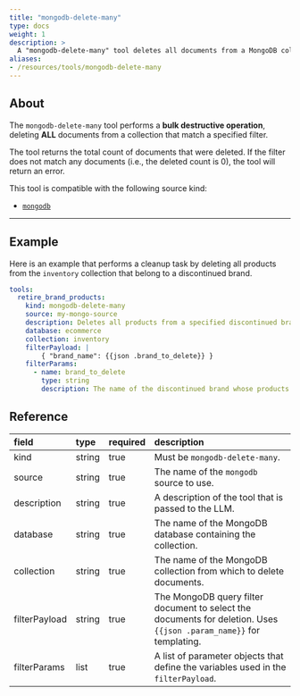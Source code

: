 ```yaml
---
title: "mongodb-delete-many"
type: docs
weight: 1
description: > 
  A "mongodb-delete-many" tool deletes all documents from a MongoDB collection that match a filter.
aliases:
- /resources/tools/mongodb-delete-many
---
```


## About

The `mongodb-delete-many` tool performs a **bulk destructive operation**,
deleting **ALL** documents from a collection that match a specified filter.

The tool returns the total count of documents that were deleted. If the filter
does not match any documents (i.e., the deleted count is 0), the tool will
return an error.

This tool is compatible with the following source kind:

* [`mongodb`](../../sources/mongodb.md)

---

## Example

Here is an example that performs a cleanup task by deleting all products from
the `inventory` collection that belong to a discontinued brand.

```yaml
tools:
  retire_brand_products:
    kind: mongodb-delete-many
    source: my-mongo-source
    description: Deletes all products from a specified discontinued brand.
    database: ecommerce
    collection: inventory
    filterPayload: |
        { "brand_name": {{json .brand_to_delete}} }
    filterParams:
      - name: brand_to_delete
        type: string
        description: The name of the discontinued brand whose products should be deleted.
```

## Reference

| **field**     | **type** | **required** | **description**                                                                                                     |
|:--------------|:---------|:-------------|:--------------------------------------------------------------------------------------------------------------------|
| kind          | string   | true         | Must be `mongodb-delete-many`.                                                                                      |
| source        | string   | true         | The name of the `mongodb` source to use.                                                                            |
| description   | string   | true         | A description of the tool that is passed to the LLM.                                                                |
| database      | string   | true         | The name of the MongoDB database containing the collection.                                                         |
| collection    | string   | true         | The name of the MongoDB collection from which to delete documents.                                                  |
| filterPayload | string   | true         | The MongoDB query filter document to select the documents for deletion. Uses `{{json .param_name}}` for templating. |
| filterParams  | list     | true         | A list of parameter objects that define the variables used in the `filterPayload`.                                  |
